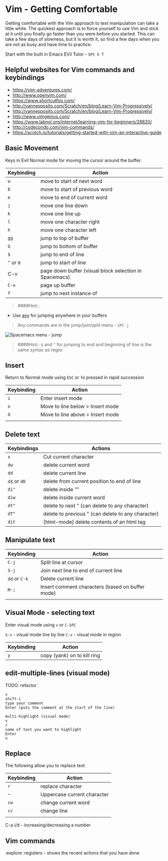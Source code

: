 # Vim - Getting Comfortable

Getting comfortable with the Vim approach to text manipulation can take a little while.  The quickest approach is to force yourself to use Vim and stick at it until you finally go faster than you were before you started.  This can take a few days of slowness, but it is worth it, so find a few days when you are not as busy and have time to practice.

Start with the built in Emacs EVil Tutor - `SPC h T`

## Helpful websites for Vim commands and keybindings

* https://vim-adventures.com/
* http://www.openvim.com/
* https://www.shortcutfoo.com/
* http://yannesposito.com/Scratch/en/blog/Learn-Vim-Progressively/
* http://yannesposito.com/Scratch/en/blog/Learn-Vim-Progressively/
* http://www.vimgenius.com/
* https://www.labnol.org/internet/learning-vim-for-beginners/28820/
* http://codecondo.com/vim-commands/
* https://scotch.io/tutorials/getting-started-with-vim-an-interactive-guide


## Basic Movement

Keys in Evil Normal mode for moving the cursor around the buffer.


| Keybinding      | Action                                                 |
|-----------------|--------------------------------------------------------|
| `w`             | move to start of next word                             |
| `b`             | move to start of previous word                         |
| `e`             | move to end of current word                            |
| `j`             | move one line down                                     |
| `k`             | move one line up                                       |
| `l`             | move one character right                               |
| `h`             | move one character left                                |
| `gg`            | jump to top of buffer                                  |
| `G`             | jump to bottom of buffer                               |
| `$`             | jump to end of line                                    |
| `^` or `0`      | jump to start of line                                  |
| C-v             | page down buffer (visual block selection in Spacemacs) |
| `C-u`           | page up buffer                                         |
| `f` <character> | jump to next instance of <character>                   |

> ####Hint::
* Use [avy](https://github.com/abo-abo/avy) for jumping anywhere in your buffers
> Avy commands are in the jump/join/split menu - `SPC j`

![Spacemacs menu - jump](/images/spacemacs-menu-jump.png)

> ####Hint::
> `$` and  `^` for jumping to end and beginning of line is the same syntax as regex


## Insert

Return to Normal mode using `ESC` or `fd` pressed in rapid succession

| Keybinding | Action                           |
|------------|----------------------------------|
| `i`        | Enter insert mode                |
| `o`        | Move to line below > Insert mode |
| `O`        | Move to line above > Insert mode |
|            |                                  |


## Delete text

| Keybindings  | Actions                                            |
|--------------|----------------------------------------------------|
| `x`          | Cut current character                              |
| `dw`         | delete current word                                |
| `dd`         | delete current line                                |
| `d$` or `dD` | delete from current position to end of line        |
| `di"`        | delete inside ""                                   |
| `diw`        | delete inside current word                         |
| `dt"`        | delete to next " (can delete to any character)     |
| `dT"`        | delete to previous " (can delete to any character) |
| `dit`        | [html-mode] delete contents of an html tag         |


## Manipulate text

| Keybinding    | Action                                           |
|---------------|--------------------------------------------------|
| `C-j`         | Split line at cursor                             |
| `S-j`         | Join next line to end of current line            |
| `dd` or `C-k` | Delete current line                              |
| `M-;`         | Insert comment characters (based on buffer mode) |
|               |                                                  |



## Visual Mode - selecting text

Enter visual mode using `v` or `C-SPC`

`S-v` - visual mode line by line
`C-v` - visual mode in region


| Keybinding | Action                      |
|------------|-----------------------------|
| `y`        | copy (yank) on to kill ring |



## edit-multiple-lines (visual mode)

TODO: refactor

```
v
shift-i
type your comment
Enter (puts the comment at the start of the line)

multi-highlight (visual mode)
v
/
name of text you want to highlight
Enter
n
```


## Replace

The following allow you to replace text

| Keybinding | Action                      |
|------------|-----------------------------|
| `r`        | replace character           |
| `~`        | Uppercase current character |
| `cw`       | change current word         |
| `cc`       | change line                 |
|            |                             |




C-a i/d - increasing/decreasing a number

## Vim commands

:explore
:registers - shows the recent actions that you have done
